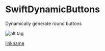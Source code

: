 SwiftDynamicButtons
===================

Dynamically generate round buttons

![alt tag](https://cloud.githubusercontent.com/assets/6124388/4969363/f26ccade-685d-11e4-9b2d-5be3076ec2da.png)

[linkname](http://youtu.be/Lqj1-5U63GE)
